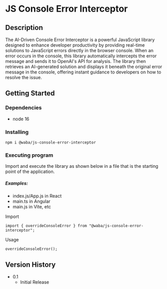 # JS Console Error Interceptor

## Description

The AI-Driven Console Error Interceptor is a powerful JavaScript library designed to enhance developer productivity by providing real-time solutions to JavaScript errors directly in the browser console. When an error occurs in the console, this library automatically intercepts the error message and sends it to OpenAI's API for analysis. The library then retrieves an AI-generated solution and displays it beneath the original error message in the console, offering instant guidance to developers on how to resolve the issue.

## Getting Started

### Dependencies

* node 16

### Installing
````
npm i @waba/js-console-error-interceptor
````
### Executing program

Import and execute the library as shown below in a file that is the starting point of the application.
##### Examples: 
* index.js/App.js in React
* main.ts in Angular
* main.js in Vite, etc

Import
````
import { overrideConsoleError } from "@waba/js-console-error-interceptor";
````

Usage
````
overrideConsoleError();
````

## Version History

* 0.1
    * Initial Release
